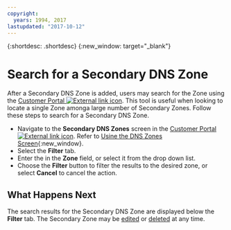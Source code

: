 ```yaml
---
copyright:
  years: 1994, 2017
lastupdated: "2017-10-12"
---
```


{:shortdesc: .shortdesc}
{:new_window: target="_blank"}

# Search for a Secondary DNS Zone

After a Secondary DNS Zone is added, users may search for the Zone using the [Customer Portal ![External link icon](../../icons/launch-glyph.svg "External link icon")](https://control.softlayer.com/). This tool is useful when looking to  locate a single Zone amonga large number of Secondary Zones. Follow these steps to search for a Secondary DNS Zone.

* Navigate to the **Secondary DNS Zones** screen in the [Customer Portal ![External link icon](../../icons/launch-glyph.svg "External link icon")](https://control.softlayer.com/). Refer to [Usine the DNS Zones Screen](use-dns-zones-screen.html){:new_window}.
* Select the **Filter** tab.
* Enter the in the **Zone** field, or select it from the drop down list.
* Choose the **Filter** button to filter the results to the desired zone, or select **Cancel** to cancel the action.

## What Happens Next

The search results for the Secondary DNS Zone are displayed below the **Filter** tab. The Secondary Zone may be [edited](edit-secondary-dns-zone.html) or [deleted](delete-secondary-dns-zone.html) at any time.
